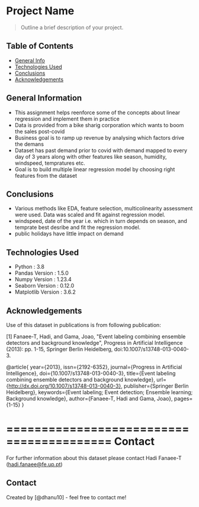 # Project Name
> Outline a brief description of your project.


## Table of Contents
* [General Info](#general-information)
* [Technologies Used](#technologies-used)
* [Conclusions](#conclusions)
* [Acknowledgements](#acknowledgements)

<!-- You can include any other section that is pertinent to your problem -->

## General Information
- This assignment helps reenforce some of the concepts about linear regression and implement them in practice
- Data is provided from a bike sharig corporation which wants to boom the sales post-covid
- Business goal is to ramp up revenue by analysing which factors drive the demans 
- Dataset has past demand prior to covid with demand mapped to every day of 3 years along with other features like season, humidity, windspeed, tempratures etc.
- Goal is to build multiple linear regression model by choosing right features from the dataset

<!-- You don't have to answer all the questions - just the ones relevant to your project. -->

## Conclusions
- Various methods like EDA, feature selection, multicolinearity assessment were used. Data was scaled and fit against regression model.
- windspeed, date of the year i.e. which in turn depends on season, and temprate best desribe and fit the regression model. 
- public holidays have little impact on demand


<!-- You don't have to answer all the questions - just the ones relevant to your project. -->


## Technologies Used
- Python : 3.8
- Pandas Version : 1.5.0
- Numpy  Version : 1.23.4
- Seaborn Version : 0.12.0
- Matplotlib Version : 3.6.2

<!-- As the libraries versions keep on changing, it is recommended to mention the version of library used in this project -->

## Acknowledgements
Use of this dataset in publications is from following publication:

[1] Fanaee-T, Hadi, and Gama, Joao, "Event labeling combining ensemble detectors and background knowledge", Progress in Artificial Intelligence (2013): pp. 1-15, Springer Berlin Heidelberg, doi:10.1007/s13748-013-0040-3.

@article{
	year={2013},
	issn={2192-6352},
	journal={Progress in Artificial Intelligence},
	doi={10.1007/s13748-013-0040-3},
	title={Event labeling combining ensemble detectors and background knowledge},
	url={http://dx.doi.org/10.1007/s13748-013-0040-3},
	publisher={Springer Berlin Heidelberg},
	keywords={Event labeling; Event detection; Ensemble learning; Background knowledge},
	author={Fanaee-T, Hadi and Gama, Joao},
	pages={1-15}
}

=========================================
Contact
=========================================
	
For further information about this dataset please contact Hadi Fanaee-T (hadi.fanaee@fe.up.pt)


## Contact
Created by [@dhanu10] - feel free to contact me!


<!-- Optional -->
<!-- ## License -->
<!-- This project is open source and available under the [... License](). -->

<!-- You don't have to include all sections - just the one's relevant to your project -->